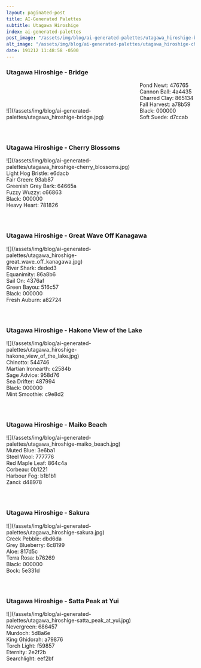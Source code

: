 ```yaml
---
layout: paginated-post
title: AI-Generated Palettes
subtitle: Utagawa Hiroshige
index: ai-generated-palettes
post_image: "/assets/img/blog/ai-generated-palettes/utagawa_hiroshige-bridge.jpg"
alt_image: "/assets/img/blog/ai-generated-palettes/utagawa_hiroshige-cherry_blossoms.jpg"
date: 191212 11:48:58 -0500
---
```


<style>
div.palette-image {
  display: inline-block;
  width: 70%;
  max-width: 100%;
}

div.palette-colors {
  display: inline-block;
  width: auto;
  min-width: 100px;
  margin-bottom: 40px;
}
</style>

### Utagawa Hiroshige - Bridge
<div class="palette-image" markdown="span">![](/assets/img/blog/ai-generated-palettes/utagawa_hiroshige-bridge.jpg)</div>
<div class="palette-colors">Pond Newt: 476765<br>Cannon Ball: 4a4435<br>Charred Clay: 865134<br>Fall Harvest: a78b59<br>Black: 000000<br>Soft Suede: d7ccab</div>


### Utagawa Hiroshige - Cherry Blossoms
<div class="palette-image" markdown="span">![](/assets/img/blog/ai-generated-palettes/utagawa_hiroshige-cherry_blossoms.jpg)</div>
<div class="palette-colors">Light Hog Bristle: e6dacb<br>Fair Green: 93ab87<br>Greenish Grey Bark: 64665a<br>Fuzzy Wuzzy: c66863<br>Black: 000000<br>Heavy Heart: 781826</div>


### Utagawa Hiroshige - Great Wave Off Kanagawa
<div class="palette-image" markdown="span">![](/assets/img/blog/ai-generated-palettes/utagawa_hiroshige-great_wave_off_kanagawa.jpg)</div>
<div class="palette-colors">River Shark: deded3<br>Equanimity: 86a8b6<br>Sail On: 4376af<br>Green Bayou: 516c57<br>Black: 000000<br>Fresh Auburn: a82724</div>


### Utagawa Hiroshige - Hakone View of the Lake
<div class="palette-image" markdown="span">![](/assets/img/blog/ai-generated-palettes/utagawa_hiroshige-hakone_view_of_the_lake.jpg)</div>
<div class="palette-colors">Chinotto: 544746<br>Martian Ironearth: c2584b<br>Sage Advice: 958d76<br>Sea Drifter: 487994<br>Black: 000000<br>Mint Smoothie: c9e8d2</div>


### Utagawa Hiroshige - Maiko Beach
<div class="palette-image" markdown="span">![](/assets/img/blog/ai-generated-palettes/utagawa_hiroshige-maiko_beach.jpg)</div>
<div class="palette-colors">Muted Blue: 3e6ba1<br>Steel Wool: 777776<br>Red Maple Leaf: 864c4a<br>Corbeau: 0b1221<br>Harbour Fog: b1b1b1<br>Zanci: d48978</div>


### Utagawa Hiroshige - Sakura
<div class="palette-image" markdown="span">![](/assets/img/blog/ai-generated-palettes/utagawa_hiroshige-sakura.jpg)</div>
<div class="palette-colors">Creek Pebble: dbd6da<br>Grey Blueberry: 6c8199<br>Aloe: 817d5c<br>Terra Rosa: b76269<br>Black: 000000<br>Bock: 5e331d</div>


### Utagawa Hiroshige - Satta Peak at Yui
<div class="palette-image" markdown="span">![](/assets/img/blog/ai-generated-palettes/utagawa_hiroshige-satta_peak_at_yui.jpg)</div>
<div class="palette-colors">Nevergreen: 686457<br>Murdoch: 5d8a6e<br>King Ghidorah: a79876<br>Torch Light: f59857<br>Eternity: 2e2f2b<br>Searchlight: eef2bf</div>


